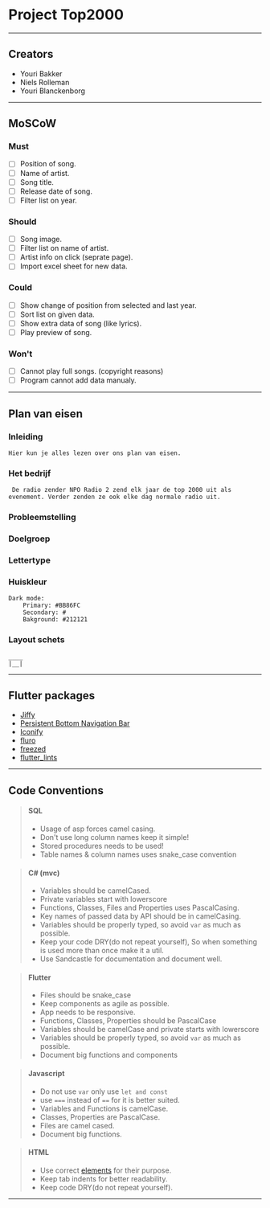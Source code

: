 # Project Top2000

---

## **Creators**

- Youri Bakker
- Niels Rolleman
- Youri Blanckenborg

---

## **MoSCoW**

### Must

- [ ] Position of song.
- [ ] Name of artist.
- [ ] Song title.
- [ ] Release date of song.
- [ ] Filter list on year.

### Should

- [ ] Song image.
- [ ] Filter list on name of artist.
- [ ] Artist info on click (seprate page).
- [ ] Import excel sheet for new data.

### Could

- [ ] Show change of position from selected and last year.
- [ ] Sort list on given data.
- [ ] Show extra data of song (like lyrics).
- [ ] Play preview of song.

### Won't

- [ ] Cannot play full songs. (copyright reasons)
- [ ] Program cannot add data manualy.

---

## **Plan van eisen**


### **Inleiding**
    Hier kun je alles lezen over ons plan van eisen.

### **Het bedrijf**
     De radio zender NPO Radio 2 zend elk jaar de top 2000 uit als evenement. Verder zenden ze ook elke dag normale radio uit.

### **Probleemstelling**
     

### **Doelgroep**

### **Lettertype**

### **Huiskleur**
    Dark mode:
        Primary: #BB86FC
        Secondary: #
        Bakground: #212121
        
### **Layout schets**
    ____
    |__|
---

## **Flutter packages**

- [Jiffy](https://pub.dev/packages/jiffy)
- [Persistent Bottom Navigation Bar](https://pub.dev/packages/persistent_bottom_nav_bar)
- [Iconify](https://pub.dev/packages/iconify_flutter/install)
- [fluro](https://pub.dev/packages/fluro)
- [freezed](https://pub.dev/packages/freezed)
- [flutter_lints](https://pub.dev/packages/flutter_lints)

---

## **Code Conventions**

> #### SQL
>
> - Usage of asp forces camel casing.
> - Don't use long column names keep it simple!
> - Stored procedures needs to be used!
> - Table names & column names uses snake_case convention

> #### C# (mvc)
>
> - Variables should be camelCased.
> - Private variables start with lowerscore
> - Functions, Classes, Files and Properties uses PascalCasing.
> - Key names of passed data by API should be in camelCasing.
> - Variables should be properly typed, so avoid `var` as much as possible.
> - Keep your code DRY(do not repeat yourself), So when something is used more than once make it a util.
> - Use Sandcastle for documentation and document well.

> #### Flutter
>
> - Files should be snake_case
> - Keep components as agile as possible.
> - App needs to be responsive.
> - Functions, Classes, Properties should be PascalCase
> - Variables should be camelCase and private starts with lowerscore
> - Variables should be properly typed, so avoid `var` as much as possible.
> - Document big functions and components

> #### Javascript
>
> - Do not use `var` only use `let and const`
> - use `===` instead of `==` for it is better suited.
> - Variables and Functions is camelCase.
> - Classes, Properties are PascalCase.
> - Files are camel cased.
> - Document big functions.

> #### HTML
>
> - Use correct [elements](https://www.w3schools.com/tags/ref_byfunc.asp) for their purpose.
> - Keep tab indents for better readability.
> - Keep code DRY(do not repeat yourself).

---
